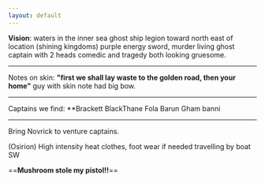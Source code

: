 ```yaml
---
layout: default
---
```


**Vision**: waters in the inner sea ghost ship legion toward north east of location (shining kingdoms) purple energy sword, murder living
ghost captain with 2 heads comedic and tragedy both looking gruesome.
******
Notes on skin: **"first we shall lay waste to the golden road, then your home"**
guy with skin note had big bow.
*****
Captains we find:
**Brackett
BlackThane
Fola Barun
Gham banni
*******

Bring Novrick to venture captains.

(Osirion)
High intensity heat clothes, foot wear if needed
travelling by boat SW 

==**Mushroom stole my pistol!!**==


